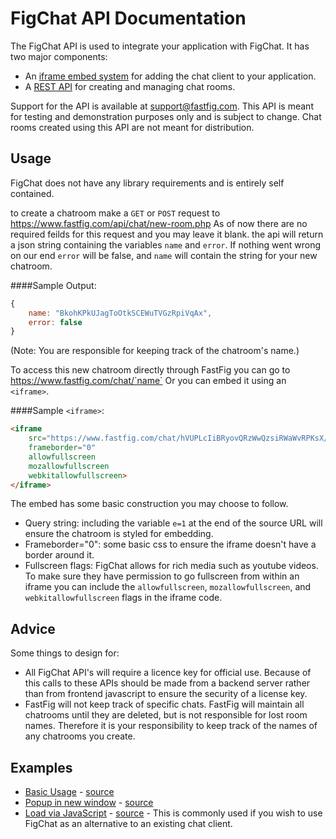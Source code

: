 FigChat API Documentation
=========================

The FigChat API is used to integrate your application with FigChat.  It has two major components:
- An [iframe embed system](docs/iframe.md) for adding the chat client to your application.
- A [REST API](docs/REST.md) for creating and managing chat rooms.

Support for the API is available at [support@fastfig.com](mailto:support@fastfig.com).
This API is meant for testing and demonstration purposes only and is subject to change.
Chat rooms created using this API are not meant for distribution.

Usage
-----
FigChat does not have any library requirements and is entirely self contained.

to create a chatroom make a `GET` or `POST` request to https://www.fastfig.com/api/chat/new-room.php
As of now there are no required feilds for this request and you may leave it blank.
the api will return a json string containing the variables `name` and `error`.
If nothing went wrong on our end `error` will be false, and `name` will contain the string for your new chatroom.

####Sample Output:
```javascript
{
    name: "BkohKPkUJagToOtkSCEWuTVGzRpiVqAx",
    error: false
}
```

(Note: You are responsible for keeping track of the chatroom's name.)

To access this new chatroom directly through FastFig you can go to https://www.fastfig.com/chat/`name`
Or you can embed it using an `<iframe>`.

####Sample `<iframe>`:
```html
<iframe 
    src="https://www.fastfig.com/chat/hVUPLcIiBRyovQRzWwQzsiRWaWvRPKsX/?e=1" 
    frameborder="0" 
    allowfullscreen 
    mozallowfullscreen 
    webkitallowfullscreen>
</iframe>
```

The embed has some basic construction you may choose to follow.
* Query string: including the variable `e=1` at the end of the source URL will ensure the chatroom is styled for embedding.
* Frameborder="0": some basic css to ensure the iframe doesn't have a border around it.
* Fullscreen flags: FigChat allows for rich media such as youtube videos. To make sure they have permission to go fullscreen from within an iframe you can include the `allowfullscreen`, `mozallowfullscreen`, and `webkitallowfullscreen` flags in the iframe code.

Advice
------

Some things to design for:
* All FigChat API's will require a licence key for official use. Because of this calls to these APIs should be made from a backend server rather than from frontend javascript to ensure the security of a license key.
* FastFig will not keep track of specific chats. FastFig will maintain all chatrooms until they are deleted, but is not responsible for lost room names. Therefore it is your responsibility to keep track of the names of any chatrooms you create.






Examples
--------------
- [Basic Usage](http://htmlpreview.github.io/?https://github.com/FastFig/FigChat-API/blob/master/examples/basic.html) - [source](/examples/basic.html)
- [Popup in new window](http://htmlpreview.github.io/?https://github.com/FastFig/FigChat-API/blob/master/examples/popup.html) - [source](/examples/popup.html)
- [Load via JavaScript](http://htmlpreview.github.io/?https://github.com/FastFig/FigChat-API/blob/master/examples/javascript.html) - [source](/examples/javascript.html) - This is commonly used if you wish to use FigChat as an alternative to an existing chat client.
